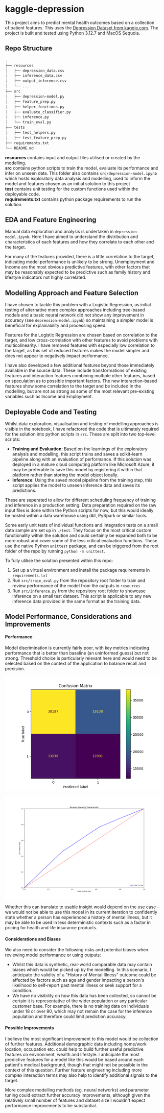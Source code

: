 # kaggle-depression

This project aims to predict mental health outcomes based on a collection of patient features. This uses the [Depression Dataset from kaggle.com](https://www.kaggle.com/datasets/anthonytherrien/depression-dataset/data). The project is built and tested using Python 3.12.7 and MacOS Sequoia.

## Repo Structure
```bash
.
├── resources
│   ├── depression_data.csv
│   ├── inference_data.csv
│   ├── output_inference.csv
│   └── ...
├── src 
│   ├── depression-model.py 
│   ├── feature_prep.py 
│   ├── helper_functions.py 
│   ├── evaluate_classifier.py 
│   ├── inference.py 
│   └── train_eval.py 
├── tests 
│   ├── test_helpers.py 
│   ├── test_feature_prep.py 
├── requirements.txt 
└── README.md
```

**resources** contains input and output files utilised or created by the modelling. <br /> 
**src** contains python scripts to train the model, evaluate its performance and infer on unseen data. This folder also contains `src/depression-model.ipynb` which hosts exploratory data analysis and modelling, used to inform the model and features chosen as an initial solution to this project <br /> 
**test** contains unit testing for the custom functions used within the deployable code. <br /> 
**requirements.txt** contains python package requirements to run the solution.


## EDA and Feature Engineering
Manual data exploration and analysis is undertaken in `depression-model.ipynb`. Here I have aimed to understand the distribution and characteristics of each features and how they correlate to each other and the target.

For many of the features provided, there is a little correlation to the target, indicating model performance is unlikely to be strong. Unemployment and Income are the most obvious predictive features, with other factors that may be reasonably expected to be predictive such as family history and lifestyle indicators not highly correlated. 


## Modelling Approach and Feature Selection
I have chosen to tackle this problem with a Logistic Regression, as initial testing of alternative more complex approaches including tree-based models and a basic neural network did not show any improvement in accuracy (see `depression-model.ipynb`) so maintaining a simpler model is beneficial for explainability and processing speed.

Features for the Logistic Regression are chosen based on correlation to the target, and low cross-correlation with other features to avoid problems with multicolinearity. I have removed features with especially low correlation to the target, as this set of reduced features makes the model simpler and does not appear to negatively impact performance.

I have also developed a few additional features beyond those immediately available in the source data. These include transformations of existing features and interaction features combining multiple other features, based on speculation as to possible important factors. The new interaction-based features show some correlation to the target and be included in the modelling, but are not as strong as some of the most relevant pre-existing variables such as Income and Employment. 


## Deployable Code and Testing
Whilst data exploration, visualisation and testing of modelling approaches is visible in the notebook, I have refactored the code that is ultimately required for the solution into python scripts in `src`. These are split into two top-level scripts:
- **Training and Evaluation**: Based on the learnings of the exploratory analysis and modelling, this script trains and saves a scikit-learn pipeline along with an evaluation of performance. If this solution was deployed in a mature cloud computing platform like Microsoft Azure, it may be preferable to save this model by registering it within that platform rather than storing the model object locally.
- **Inference**: Using the saved model pipeline from the training step, this script applies the model to unseen inference data and saves its predictions. 

These are seperated to allow for different scheduling frequency of training and inference in a production setting. Data preparation required on the raw input files is done within the Python scripts for now, but this would ideally be hosted within a data warehouse using dbt, PySpark or similar tools.

Some early unit tests of individual functions and integration tests on a small data sample are set up in `./test`. They focus on the most critical custom functionality within the solution and could certainly be expanded both to be more robust and cover some of the less critical evaluation functions. These use the native Python `unittest` package, and can be triggered from the root folder of the repo by running `python -m unittest`.

To fully utilise the solution presented within this repo:

1. Set up a virtual environment and install the package requirements in `requirements.txt`
2. Run `src/train_eval.py` from the repository root folder to train and review performance of the model from the outputs in `resources`
3. Run `src/inference.py` from the repository root folder to showcase inference on a small test dataset. This script is applicable to any new inference data provided in the same format as the training data.


## Model Performance, Considerations and Improvements

#### Performance
Model discrimination is currently fairly poor, with key metrics indicating performance that is better than baseline (an uninformed guess) but not strong. Threshold choice is particularly relevant here and would need to be selected based on the context of the application to balance recall and precision.

![Confusion matrix showing reasonably strong recall but poor precision](https://github.com/oli-tailby/kaggle-depression/blob/main//resources/confusion_matrix.png?raw=true)

![ROC Curve showing AUC of approx 0.6](https://github.com/oli-tailby/kaggle-depression/blob/main//resources/roc_plot.png?raw=true)


Whether this can translate to usable insight would depend on the use case - we would not be able to use this model in its current iteration to confidently state whether a person has experienced a history of mental illness, but it may be able to be used in less deterministic contexts such as a factor in pricing for health and life insurance products.

#### Considerations and Biases
We also need to consider the following risks and potential biases when reviewing model performance or using outputs:
- Whilst this data is synthetic, real-world comparable data may contain biases which would be picked up by the modelling. In this scenario, I anticipate the validity of a "History of Mental Illness" outcome could be affected by factors such as age and gender impacting a person's likelihood to self-report past mental illness or seek support for a condition.
- We have no visibility on how this data has been collected, so cannot be certain it is representative of the wider population or any particular customer base. For example, there is no training data on individuals under 18 or over 80, which may not remain the case for the inference population and therefore could limit prediction accuracy.


#### Possible Improvements
I believe the most significant improvement to this model would be collection of further features. Additional demographic data including home/work location, occupation etc. could help to build further useful predictive features on environment, wealth and lifestyle. I anticipate the most predictive features for a model like this would be based around each patient's medical background, though that might not be possible in the context of this question. Further feature engineering including more complex interaction terms may also help to identify additional signals to the target.

More complex modelling methods (eg. neural networks)  and parameter tuning could extract further accuracy improvements, although given the relatively small number of features and dataset size I wouldn't expect performance improvements to be substantial. 
